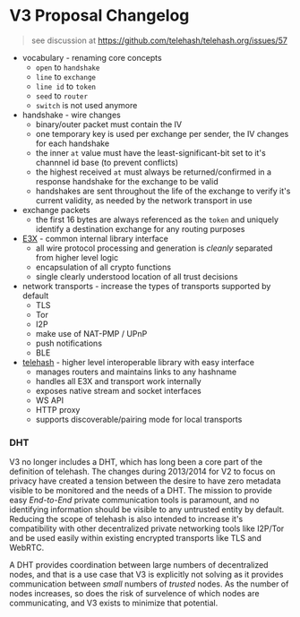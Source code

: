 V3 Proposal Changelog
=====================

> see discussion at
> https://github.com/telehash/telehash.org/issues/57

* vocabulary - renaming core concepts
  * `open` to `handshake`
  * `line` to `exchange`
  * `line id` to `token`
  * `seed` to `router`
  * `switch` is not used anymore
* handshake - wire changes
  * binary/outer packet must contain the IV
  * one temporary key is used per exchange per sender, the IV changes for each handshake
  * the inner `at` value must have the least-significant-bit set to it's channnel id base (to prevent conflicts)
  * the highest received `at` must always be returned/confirmed in a response handshake for the exchange to be valid
  * handshakes are sent throughout the life of the exchange to verify it's current validity, as needed by the network transport in use
* exchange packets
  * the first 16 bytes are always referenced as the `token` and uniquely identify a destination exchange for any routing purposes
* [E3X](E3X.md) - common internal library interface
  * all wire protocol processing and generation is *cleanly* separated from higher level logic
  * encapsulation of all crypto functions
  * single clearly understood location of all trust decisions
* network transports - increase the types of transports supported by default
  * TLS
  * Tor
  * I2P
  * make use of NAT-PMP / UPnP
  * push notifications
  * BLE
* [telehash](telehash.md) - higher level interoperable library with easy interface
  * manages routers and maintains links to any hashname
  * handles all E3X and transport work internally
  * exposes native stream and socket interfaces
  * WS API
  * HTTP proxy
  * supports discoverable/pairing mode for local transports

### DHT

V3 no longer includes a DHT, which has long been a core part of the definition of telehash.  The changes during 2013/2014 for V2 to focus on privacy have created a tension between the desire to have zero metadata visible to be monitored and the needs of a DHT.  The mission to provide easy *End-to-End* private communication tools is paramount, and no identifying information should be visible to any untrusted entity by default.  Reducing the scope of telehash is also intended to increase it's compatibility with other decentralized private networking tools like I2P/Tor and be used easily within existing encrypted transports like TLS and WebRTC.

A DHT provides coordination between large numbers of decentralized nodes, and that is a use case that V3 is explicitly not solving as it provides communication between *small* numbers of *trusted* nodes.  As the number of nodes increases, so does the risk of survelence of which nodes are communicating, and V3 exists to minimize that potential.

